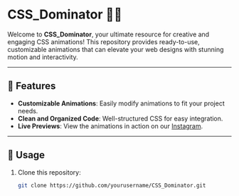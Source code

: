 # CSS_Dominator 🎨✨  

Welcome to **CSS_Dominator**, your ultimate resource for creative and engaging CSS animations! This repository provides ready-to-use, customizable animations that can elevate your web designs with stunning motion and interactivity.  

---

## 🚀 Features  
- **Customizable Animations**: Easily modify animations to fit your project needs.  
- **Clean and Organized Code**: Well-structured CSS for easy integration. 
- **Live Previews**: View the animations in action on our [Instagram](https://instagram.com/css_dominator).  
---

## 🔧 Usage  
1. Clone this repository:  
   ```bash  
   git clone https://github.com/yourusername/CSS_Dominator.git  
